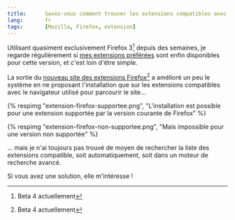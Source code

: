 ```yaml
---
title:      Savez-vous comment trouver les extensions compatibles avec une version donnée de Firefox ?
lang:       fr
tags:       [Mozilla, Firefox, extension]
---
```


Utilisant quasiment exclusivement Firefox 3[^1] depuis des semaines, je regarde régulièrement si [mes extensions préférées](/2008/03/checklist-de-reinstallation-complete-de-mozilla-firefox.html) sont enfin disponibles pour cette version, et c'est loin d'être simple.


[^1]: Beta 4 actuellement

La sortie du [nouveau site des extensions Firefox](https://addons.mozilla.org/fr/firefox/)[^1] a amélioré un peu le système en ne proposant l'installation que sur les extensions compatibles avec le navigateur utilisé pour parcourir le site…

{% respimg "extension-firefox-supportee.png", "L'installation est possible pour une extension supportée par la version courante de Firefox" %}


{% respimg "extension-firefox-non-supportee.png", "Mais impossible pour une version non supportée" %}


… mais je n'ai toujours pas trouvé de moyen de rechercher la liste des extensions compatible, soit automatiquement, soit dans un moteur de recherche avancé.

Si vous avez une solution, elle m'intéresse !


[^1]: Et pour les autres logiciels de Mozilla, d'ailleurs
